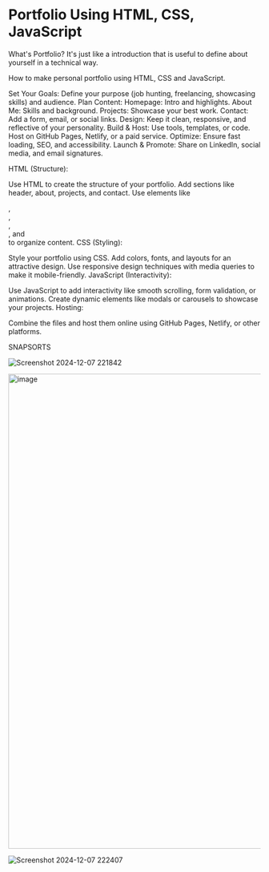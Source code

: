 # Portfolio Using HTML, CSS, JavaScript

What's Portfolio?
It's just like a introduction that is useful to define about yourself in a technical way.

How to make personal portfolio using HTML, CSS and JavaScript.

Set Your Goals: Define your purpose (job hunting, freelancing, showcasing skills) and audience.
Plan Content:
Homepage: Intro and highlights.
About Me: Skills and background.
Projects: Showcase your best work.
Contact: Add a form, email, or social links.
Design: Keep it clean, responsive, and reflective of your personality.
Build & Host: Use tools, templates, or code. Host on GitHub Pages, Netlify, or a paid service.
Optimize: Ensure fast loading, SEO, and accessibility.
Launch & Promote: Share on LinkedIn, social media, and email signatures.

HTML (Structure):

Use HTML to create the structure of your portfolio.
Add sections like header, about, projects, and contact.
Use elements like <nav>, <section>, <div>, <form>, and <footer> to organize content.
CSS (Styling):

Style your portfolio using CSS.
Add colors, fonts, and layouts for an attractive design.
Use responsive design techniques with media queries to make it mobile-friendly.
JavaScript (Interactivity):

Use JavaScript to add interactivity like smooth scrolling, form validation, or animations.
Create dynamic elements like modals or carousels to showcase your projects.
Hosting:

Combine the files and host them online using GitHub Pages, Netlify, or other platforms.

SNAPSORTS

![Screenshot 2024-12-07 221842](https://github.com/user-attachments/assets/ed22162e-1e2e-4eaa-b6dc-3e3816ceff69)


<img width="948" alt="image" src="https://github.com/user-attachments/assets/4c601de5-c522-40f1-a2f6-5adf205cd6f3">


![Screenshot 2024-12-07 222407](https://github.com/user-attachments/assets/09a2cd87-0775-4dfe-9628-2db27c43aa74)


